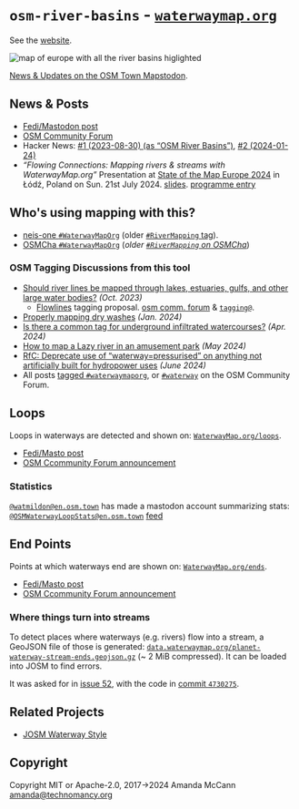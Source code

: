 # `osm-river-basins` - [`waterwaymap.org`](https://waterwaymap.org)

See the [website](https://waterwaymap.org).

![map of europe with all the river basins higlighted](https://waterwaymap.org/img/screenshot.png)

[News & Updates on the OSM Town Mapstodon](https://en.osm.town/@amapanda/tagged/WaterwayMapOrg).

## News & Posts

* [Fedi/Mastodon post](https://en.osm.town/@amapanda/110118513232919061)
* [OSM Community Forum](https://community.openstreetmap.org/t/osm-river-basins-website-to-show-how-are-rivers-in-osm-connected/102655)
* Hacker News: [#1 (2023-08-30) (as “OSM River Basins”)](https://news.ycombinator.com/item?id=37321292), [#2 (2024-01-24)](https://news.ycombinator.com/item?id=39110434)
* *“Flowing Connections: Mapping rivers & streams with WaterwayMap.org”* Presentation at [State of the Map Europe 2024](https://stateofthemap.eu/) in Łódź, Poland on Sun. 21st July 2024. [slides](https://waterwaymap.org/static/2024-07-21-sotmeu-waterway-presentation.pdf). [programme entry](https://cfp.openstreetmap.org.pl/state-of-the-map-europe-2024/talk/K8LF7U/)

## Who's using mapping with this?

* [neis-one `#WaterwayMapOrg`](https://resultmaps.neis-one.org/osm-changesets?comment=WaterwayMapOrg) (older [`#RiverMapping` tag](https://resultmaps.neis-one.org/osm-changesets?comment=RiverMapping)).
* [OSMCha `#WaterwayMapOrg`](https://osmcha.org/?filters=%7B%22metadata%22%3A%5B%7B%22label%22%3A%22hashtags%3D%23WaterwayMapOrg%22%2C%22value%22%3A%22hashtags%3D%23WaterwayMapOrg%22%7D%5D%7D) (_older [`#RiverMapping` on OSMCha](https://osmcha.org/?filters=%7B%22metadata%22%3A%5B%7B%22label%22%3A%22hashtags%3D%23RiverMapping%22%2C%22value%22%3A%22hashtags%3D%23RiverMapping%22%7D%5D%7D)_)

### OSM Tagging Discussions from this tool

* [Should river lines be mapped through lakes, estuaries, gulfs, and other large water bodies?](https://community.openstreetmap.org/t/should-river-lines-be-mapped-through-lakes-estuaries-gulfs-and-other-large-water-bodies/104438) _(Oct. 2023)_
  * [Flowlines](https://wiki.openstreetmap.org/wiki/Proposal:Flowlines) tagging proposal. [osm comm. forum](https://community.openstreetmap.org/t/rfc-feature-proposal-flowlines/117361) & [`tagging@`](https://lists.openstreetmap.org/pipermail/tagging/2024-August/067978.html).
* [Properly mapping dry washes](https://community.openstreetmap.org/t/properly-mapping-dry-washes/108437) _(Jan. 2024)_
* [Is there a common tag for underground infiltrated watercourses?](https://community.openstreetmap.org/t/is-there-a-common-tag-for-underground-infiltrated-watercourses/111558) _(Apr. 2024)_
* [How to map a Lazy river in an amusement park](https://community.openstreetmap.org/t/how-to-map-a-lazy-river-in-an-amusement-park/113429) _(May 2024)_
* [RfC: Deprecate use of “waterway=pressurised” on anything not artificially built for hydropower uses](https://community.openstreetmap.org/t/rfc-deprecate-use-of-waterway-pressurised-on-anything-not-artificially-built-for-hydropower-uses/115222) _(June 2024)_
* All posts [tagged `#waterwaymaporg`](https://community.openstreetmap.org/tag/waterwaymaporg), or [`#waterway`](https://community.openstreetmap.org/tag/waterway) on the OSM Community Forum.

## Loops

Loops in waterways are detected and shown on: [`WaterwayMap.org/loops`](https://waterwaymap.org/loops).

* [Fedi/Masto post](https://en.osm.town/@amapanda/111658136395447174)
* [OSM Ccommunity Forum announcement](https://community.openstreetmap.org/t/the-wonders-of-early-medieval-fore-abbey-and-osm-river-topology-today-i-e-waterwaymap-org-is-going-around-in-circles/107497)

### Statistics

[`@watmildon@en.osm.town`](https://en.osm.town/@watmildon) has made a mastodon account summarizing stats: [`@OSMWaterwayLoopStats@en.osm.town`](https://en.osm.town/@OSMWaterwayLoopStats) [feed](https://en.osm.town/@OSMWaterwayLoopStats.rss)

## End Points

Points at which waterways end are shown on: [`WaterwayMap.org/ends`](https://waterwaymap.org/ends).

* [Fedi/Masto post](https://en.osm.town/@amapanda/111844170704856219)
* [OSM Ccommunity Forum announcement](https://community.openstreetmap.org/t/the-end-of-waterway-map/108632)

### Where things turn into streams

To detect places where waterways (e.g. rivers) flow into a stream, a GeoJSON file of those is generated: [`data.waterwaymap.org/planet-waterway-stream-ends.geojson.gz`](https://data.waterwaymap.org/planet-waterway-stream-ends.geojson.gz) (~ 2 MiB compressed). It can be loaded into JOSM to find errors.

It was asked for in [issue 52](https://github.com/amandasaurus/waterwaymap.org/issues/52), with the code in [commit `4730275`](https://github.com/amandasaurus/waterwaymap.org/commit/4730275509c1655e46a09c3994436403b3bd5ec1).


## Related Projects

* [JOSM Waterway Style](https://josm.openstreetmap.de/wiki/Styles/Waterways)

## Copyright

Copyright MIT or Apache-2.0, 2017→2024 Amanda McCann <amanda@technomancy.org>

